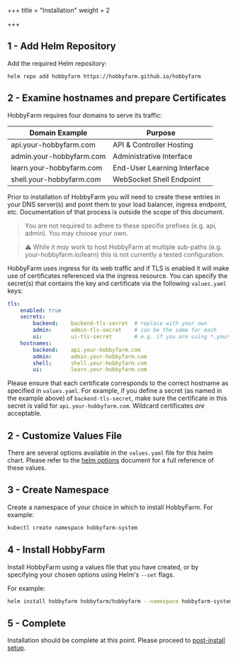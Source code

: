 +++
title = "Installation"
weight = 2

+++

## 1 - Add Helm Repository

Add the required Helm repository:

`helm repo add hobbyfarm https://hobbyfarm.github.io/hobbyfarm`

## 2 - Examine hostnames and prepare Certificates

HobbyFarm requires four domains to serve its traffic:

|Domain Example|Purpose|
|--------------|--------|
|api.your-hobbyfarm.com|API & Controller Hosting|
|admin.your-hobbyfarm.com|Administrative Interface|
|learn.your-hobbyfarm.com|End-User Learning Interface|
|shell.your-hobbyfarm.com|WebSocket Shell Endpoint|

Prior to installation of HobbyFarm you will need to create these entries in your DNS server(s) and point them to your load balancer, ingress endpoint, etc. Documentation of that process is outside the scope of this document. 

> You are not required to adhere to these specifix prefixes (e.g. api, admin). You may choose your own. 

> :warning: While it *may* work to host HobbyFarm at multiple sub-paths (e.g. your-hobbyfarm.io/learn) this is not currently a tested configuration. 

HobbyFarm uses ingress for its web traffic and if TLS is enabled it will make use of certificates referenced via the ingress resource. You can specify the secret(s) that contains the key and certificate via the following `values.yaml` keys:

```yaml
tls:
    enabled: true
    secrets:
        backend:    backend-tls-secret  # replace with your own
        admin:      admin-tls-secret    # can be the same for each
        ui:         ui-tls-secret       # e.g. if you are using *.your-hobbyfarm.com
    hostnames:
        backend:    api.your-hobbyfarm.com
        admin:      admin.your-hobbyfarm.com
        shell:      shell.your-hobbyfarm.com
        ui:         learn.your-hobbyfarm.com
```

Please ensure that each certificate corresponds to the correct hostname as specified in `values.yaml`. For example, if you define a secret (as named in the example above) of `backend-tls-secret`, make sure the certificate in this secret is valid for `api.your-hobbyfarm.com`. Wildcard certificates *are* acceptable.

## 2 - Customize Values File

There are several options available in the `values.yaml` file for this helm chart. Please refer to the [helm options](appendix/helm_options.md) document for a full reference of these values. 

## 3 - Create Namespace

Create a namespace of your choice in which to install HobbyFarm. For example:

```bash
kubectl create namespace hobbyfarm-system
```

## 4 - Install HobbyFarm 

Install HobbyFarm using a values file that you have created, or by specifying your chosen options using Helm's `--set` flags.

For example:

```bash
helm install hobbyfarm hobbyfarm/hobbyfarm --namespace hobbyfarm-system --set ingress.tls.enabled=true
```

## 5 - Complete

Installation should be complete at this point. Please proceed to [post-install setup](setup/post_install).